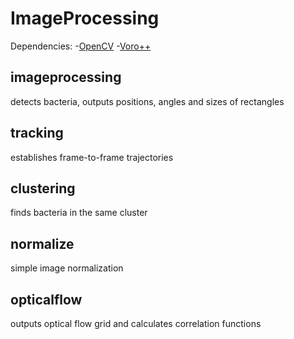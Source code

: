 # ImageProcessing

Dependencies:
-[OpenCV](http://opencv.org)
-[Voro++](http://math.lbl.gov/voro++/)

## imageprocessing
detects bacteria, outputs positions, angles and sizes of rectangles

## tracking
establishes frame-to-frame trajectories

## clustering
finds bacteria in the same cluster

## normalize
simple image normalization

## opticalflow
outputs optical flow grid and calculates correlation functions
